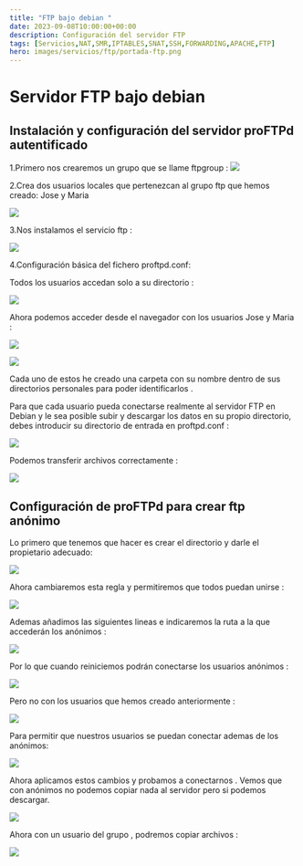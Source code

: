 ```yaml
---
title: "FTP bajo debian "
date: 2023-09-08T10:00:00+00:00
description: Configuración del servidor FTP 
tags: [Servicios,NAT,SMR,IPTABLES,SNAT,SSH,FORWARDING,APACHE,FTP]
hero: images/servicios/ftp/portada-ftp.png
---
```



# Servidor FTP bajo debian
##  Instalación y configuración del servidor proFTPd autentificado
1.Primero nos crearemos un grupo que se llame ftpgroup :
![](../img/Aspose.Words.5fca9cc1-3c81-4853-a5ed-a70b0122341b.160.png)

2.Crea dos usuarios locales que pertenezcan al grupo ftp que hemos creado: Jose y Maria

![](../img/Aspose.Words.5fca9cc1-3c81-4853-a5ed-a70b0122341b.161.png)

3.Nos instalamos el servicio ftp :

![](../img/Aspose.Words.5fca9cc1-3c81-4853-a5ed-a70b0122341b.162.png)

4.Configuración básica del fichero proftpd.conf:

Todos los usuarios accedan  solo a su directorio :

![](../img/Aspose.Words.5fca9cc1-3c81-4853-a5ed-a70b0122341b.163.png)

Ahora podemos acceder desde el navegador con los usuarios Jose y Maria  :

![](../img/Aspose.Words.5fca9cc1-3c81-4853-a5ed-a70b0122341b.164.png)

![](../img/Aspose.Words.5fca9cc1-3c81-4853-a5ed-a70b0122341b.165.png)

Cada uno de estos he creado una carpeta con su nombre dentro de sus directorios personales para poder identificarlos .

Para que cada usuario pueda conectarse realmente al servidor FTP en Debian y le sea posible subir y descargar los datos en su propio directorio, debes introducir su directorio de entrada en proftpd.conf :

![](../img/Aspose.Words.5fca9cc1-3c81-4853-a5ed-a70b0122341b.166.png)

Podemos transferir archivos correctamente :

![](../img/Aspose.Words.5fca9cc1-3c81-4853-a5ed-a70b0122341b.167.png)

## Configuración de proFTPd para crear ftp anónimo

Lo primero que tenemos que hacer es crear el directorio y darle el propietario adecuado:

![](../img/Aspose.Words.5fca9cc1-3c81-4853-a5ed-a70b0122341b.168.png)

Ahora cambiaremos esta regla y permitiremos que todos puedan unirse :

![](../img/Aspose.Words.5fca9cc1-3c81-4853-a5ed-a70b0122341b.169.png)

Ademas añadimos  las siguientes lineas e indicaremos la ruta a la que accederán los anónimos :

![](../img/Aspose.Words.5fca9cc1-3c81-4853-a5ed-a70b0122341b.170.png)

Por lo que cuando reiniciemos podrán conectarse los usuarios anónimos :

![](../img/Aspose.Words.5fca9cc1-3c81-4853-a5ed-a70b0122341b.171.png)

Pero no con los usuarios que hemos creado anteriormente :

![](../img/Aspose.Words.5fca9cc1-3c81-4853-a5ed-a70b0122341b.172.png)

Para permitir que nuestros usuarios se puedan conectar  ademas de los anónimos:

![](../img/Aspose.Words.5fca9cc1-3c81-4853-a5ed-a70b0122341b.173.png)

Ahora aplicamos estos cambios y probamos a conectarnos . Vemos que con anónimos no podemos copiar nada al servidor pero si podemos descargar.

![](../img/Aspose.Words.5fca9cc1-3c81-4853-a5ed-a70b0122341b.174.png)

Ahora con un usuario del grupo , podremos copiar archivos  :

![](../img/Aspose.Words.5fca9cc1-3c81-4853-a5ed-a70b0122341b.175.png)
